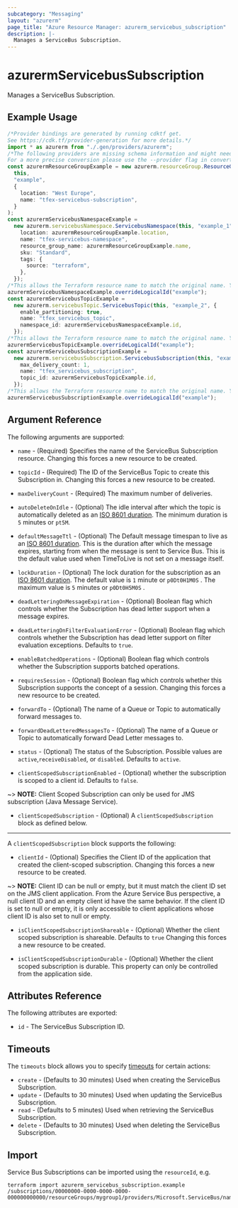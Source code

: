 ```yaml
---
subcategory: "Messaging"
layout: "azurerm"
page_title: "Azure Resource Manager: azurerm_servicebus_subscription"
description: |-
  Manages a ServiceBus Subscription.
---
```


# azurermServicebusSubscription

Manages a ServiceBus Subscription.

## Example Usage

```typescript
/*Provider bindings are generated by running cdktf get.
See https://cdk.tf/provider-generation for more details.*/
import * as azurerm from "./.gen/providers/azurerm";
/*The following providers are missing schema information and might need manual adjustments to synthesize correctly: azurerm.
For a more precise conversion please use the --provider flag in convert.*/
const azurermResourceGroupExample = new azurerm.resourceGroup.ResourceGroup(
  this,
  "example",
  {
    location: "West Europe",
    name: "tfex-servicebus-subscription",
  }
);
const azurermServicebusNamespaceExample =
  new azurerm.servicebusNamespace.ServicebusNamespace(this, "example_1", {
    location: azurermResourceGroupExample.location,
    name: "tfex-servicebus-namespace",
    resource_group_name: azurermResourceGroupExample.name,
    sku: "Standard",
    tags: {
      source: "terraform",
    },
  });
/*This allows the Terraform resource name to match the original name. You can remove the call if you don't need them to match.*/
azurermServicebusNamespaceExample.overrideLogicalId("example");
const azurermServicebusTopicExample =
  new azurerm.servicebusTopic.ServicebusTopic(this, "example_2", {
    enable_partitioning: true,
    name: "tfex_servicebus_topic",
    namespace_id: azurermServicebusNamespaceExample.id,
  });
/*This allows the Terraform resource name to match the original name. You can remove the call if you don't need them to match.*/
azurermServicebusTopicExample.overrideLogicalId("example");
const azurermServicebusSubscriptionExample =
  new azurerm.servicebusSubscription.ServicebusSubscription(this, "example_3", {
    max_delivery_count: 1,
    name: "tfex_servicebus_subscription",
    topic_id: azurermServicebusTopicExample.id,
  });
/*This allows the Terraform resource name to match the original name. You can remove the call if you don't need them to match.*/
azurermServicebusSubscriptionExample.overrideLogicalId("example");

```

## Argument Reference

The following arguments are supported:

*   `name` - (Required) Specifies the name of the ServiceBus Subscription resource. Changing this forces a new resource to be created.

*   `topicId` - (Required) The ID of the ServiceBus Topic to create this Subscription in. Changing this forces a new resource to be created.

*   `maxDeliveryCount` - (Required) The maximum number of deliveries.

*   `autoDeleteOnIdle` - (Optional) The idle interval after which the topic is automatically deleted as an [ISO 8601 duration](https://en.wikipedia.org/wiki/ISO_8601#Durations). The minimum duration is `5` minutes or `pt5M`.

*   `defaultMessageTtl` - (Optional) The Default message timespan to live as an [ISO 8601 duration](https://en.wikipedia.org/wiki/ISO_8601#Durations). This is the duration after which the message expires, starting from when the message is sent to Service Bus. This is the default value used when TimeToLive is not set on a message itself.

*   `lockDuration` - (Optional) The lock duration for the subscription as an [ISO 8601 duration](https://en.wikipedia.org/wiki/ISO_8601#Durations). The default value is `1` minute or `p0Dt0H1M0S` . The maximum value is `5` minutes or `p0Dt0H5M0S` .

*   `deadLetteringOnMessageExpiration` - (Optional) Boolean flag which controls whether the Subscription has dead letter support when a message expires.

*   `deadLetteringOnFilterEvaluationError` - (Optional) Boolean flag which controls whether the Subscription has dead letter support on filter evaluation exceptions. Defaults to `true`.

*   `enableBatchedOperations` - (Optional) Boolean flag which controls whether the Subscription supports batched operations.

*   `requiresSession` - (Optional) Boolean flag which controls whether this Subscription supports the concept of a session. Changing this forces a new resource to be created.

*   `forwardTo` - (Optional) The name of a Queue or Topic to automatically forward messages to.

*   `forwardDeadLetteredMessagesTo` - (Optional) The name of a Queue or Topic to automatically forward Dead Letter messages to.

*   `status` - (Optional) The status of the Subscription. Possible values are `active`,`receiveDisabled`, or `disabled`. Defaults to `active`.

*   `clientScopedSubscriptionEnabled` - (Optional) whether the subscription is scoped to a client id. Defaults to `false`.

\~> **NOTE:** Client Scoped Subscription can only be used for JMS subscription (Java Message Service).

* `clientScopedSubscription` - (Optional) A `clientScopedSubscription` block as defined below.

***

A `clientScopedSubscription` block supports the following:

* `clientId` - (Optional) Specifies the Client ID of the application that created the client-scoped subscription. Changing this forces a new resource to be created.

\~> **NOTE:** Client ID can be null or empty, but it must match the client ID set on the JMS client application. From the Azure Service Bus perspective, a null client ID and an empty client id have the same behavior. If the client ID is set to null or empty, it is only accessible to client applications whose client ID is also set to null or empty.

*   `isClientScopedSubscriptionShareable` - (Optional) Whether the client scoped subscription is shareable. Defaults to `true` Changing this forces a new resource to be created.

*   `isClientScopedSubscriptionDurable` - (Optional) Whether the client scoped subscription is durable. This property can only be controlled from the application side.

## Attributes Reference

The following attributes are exported:

* `id` - The ServiceBus Subscription ID.

## Timeouts

The `timeouts` block allows you to specify [timeouts](https://www.terraform.io/language/resources/syntax#operation-timeouts) for certain actions:

* `create` - (Defaults to 30 minutes) Used when creating the ServiceBus Subscription.
* `update` - (Defaults to 30 minutes) Used when updating the ServiceBus Subscription.
* `read` - (Defaults to 5 minutes) Used when retrieving the ServiceBus Subscription.
* `delete` - (Defaults to 30 minutes) Used when deleting the ServiceBus Subscription.

## Import

Service Bus Subscriptions can be imported using the `resourceId`, e.g.

```console
terraform import azurerm_servicebus_subscription.example /subscriptions/00000000-0000-0000-0000-000000000000/resourceGroups/mygroup1/providers/Microsoft.ServiceBus/namespaces/sbns1/topics/sntopic1/subscriptions/sbsub1
```
